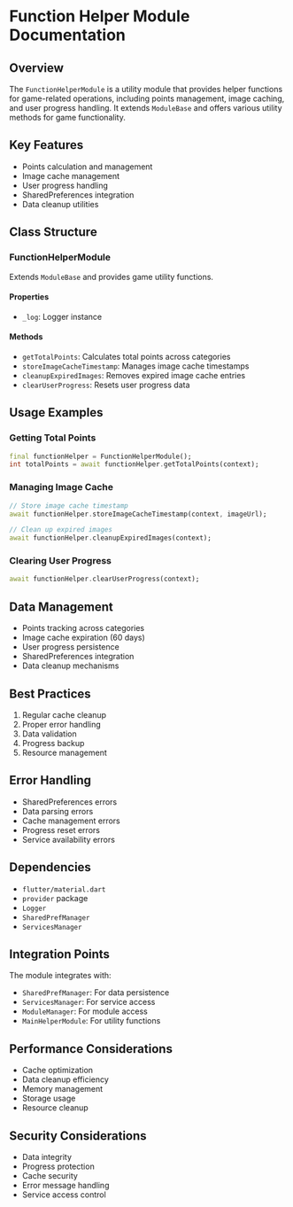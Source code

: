 # Function Helper Module Documentation

## Overview
The `FunctionHelperModule` is a utility module that provides helper functions for game-related operations, including points management, image caching, and user progress handling. It extends `ModuleBase` and offers various utility methods for game functionality.

## Key Features
- Points calculation and management
- Image cache management
- User progress handling
- SharedPreferences integration
- Data cleanup utilities

## Class Structure

### FunctionHelperModule
Extends `ModuleBase` and provides game utility functions.

#### Properties
- `_log`: Logger instance

#### Methods
- `getTotalPoints`: Calculates total points across categories
- `storeImageCacheTimestamp`: Manages image cache timestamps
- `cleanupExpiredImages`: Removes expired image cache entries
- `clearUserProgress`: Resets user progress data

## Usage Examples

### Getting Total Points
```dart
final functionHelper = FunctionHelperModule();
int totalPoints = await functionHelper.getTotalPoints(context);
```

### Managing Image Cache
```dart
// Store image cache timestamp
await functionHelper.storeImageCacheTimestamp(context, imageUrl);

// Clean up expired images
await functionHelper.cleanupExpiredImages(context);
```

### Clearing User Progress
```dart
await functionHelper.clearUserProgress(context);
```

## Data Management
- Points tracking across categories
- Image cache expiration (60 days)
- User progress persistence
- SharedPreferences integration
- Data cleanup mechanisms

## Best Practices
1. Regular cache cleanup
2. Proper error handling
3. Data validation
4. Progress backup
5. Resource management

## Error Handling
- SharedPreferences errors
- Data parsing errors
- Cache management errors
- Progress reset errors
- Service availability errors

## Dependencies
- `flutter/material.dart`
- `provider` package
- `Logger`
- `SharedPrefManager`
- `ServicesManager`

## Integration Points
The module integrates with:
- `SharedPrefManager`: For data persistence
- `ServicesManager`: For service access
- `ModuleManager`: For module access
- `MainHelperModule`: For utility functions

## Performance Considerations
- Cache optimization
- Data cleanup efficiency
- Memory management
- Storage usage
- Resource cleanup

## Security Considerations
- Data integrity
- Progress protection
- Cache security
- Error message handling
- Service access control 